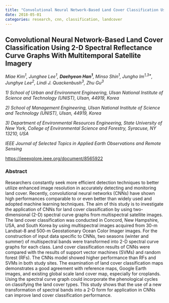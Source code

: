 ```yaml
---
title: "Convolutional Neural Network-Based Land Cover Classification Using 2-D Spectral Reflectance Curve Graphs With Multitemporal Satellite Imagery"
date: 2018-05-01
categories: research, cnn, classification, landcover
---
```

## Convolutional Neural Network-Based Land Cover Classification Using 2-D Spectral Reflectance Curve Graphs With Multitemporal Satellite Imagery 

*Miae Kim<sup>1</sup>, Junghee Lee<sup>1</sup>, **Daehyeon Han<sup>1</sup>**, Minso Shin<sup>1</sup>, Jungho Im<sup>1,3\*</sup>, Junghye Lee<sup>2</sup>, Lindi J. Quackenbush<sup>3</sup>, Zhu Gu<sup>3</sup>*

*1) School of Urban and Environment Engineering, Ulsan National Institute of Science and Technology (UNIST), Ulsan, 44919, Korea*

*2) School of Management Engineering, Ulsan National Institute of Science and Technology (UNIST), Ulsan, 44919, Korea*

*3) Department of Environmental Resources Engineering, State University of New York, College of Environmental Science and Forestry, Syracuse, NY 13210, USA*

*IEEE Journal of Selected Topics in Applied Earth Observations and Remote Sensing*

https://ieeexplore.ieee.org/document/8565922

### Abstract

Researchers constantly seek more efficient detection techniques to better utilize enhanced image resolution in accurately detecting and monitoring land cover. Recently, convolutional neural networks (CNNs) have shown high performances comparable to or even better than widely used and adopted machine learning techniques. The aim of this study is to investigate the application of CNNs for land cover classification by using two-dimensional (2-D) spectral curve graphs from multispectral satellite images. The land cover classification was conducted in Concord, New Hampshire, USA, and South Korea by using multispectral images acquired from 30-m Landsat-8 and 500-m Geostationary Ocean Color Imager images. For the construction of input data specific to CNNs, two seasons (winter and summer) of multispectral bands were transformed into 2-D spectral curve graphs for each class. Land cover classification results of CNNs were compared with the results of support vector machines (SVMs) and random forest (RFs). The CNNs model showed higher performance than RFs and SVMs in both study sites. The examination of land cover classification maps demonstrates a good agreement with reference maps, Google Earth images, and existing global scale land cover map, especially for croplands. Using the spectral curve graph could incorporate the phenological cycles on classifying the land cover types. This study shows that the use of a new transformation of spectral bands into a 2-D form for application in CNNs can improve land cover classification performance.